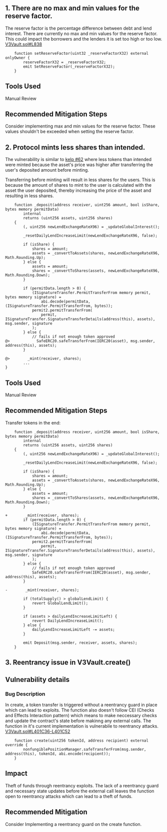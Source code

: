 ## 1. There are no max and min values for the reserve factor.

The reserve factor is the percentage difference between debt and lend interest. There are currently no max and min values for the reserve factor. This could impact the borrowers and the lenders it is set too high or too low.
[V3Vault.sol#L838](https://github.com/code-423n4/2024-03-revert-lend/blob/435b054f9ad2404173f36f0f74a5096c894b12b7/src/V3Vault.sol#L838)
```
    function setReserveFactor(uint32 _reserveFactorX32) external onlyOwner {
        reserveFactorX32 = _reserveFactorX32;
        emit SetReserveFactor(_reserveFactorX32);
    }
```

## Tools Used
Manual Review

## Recommended Mitigation Steps
Consider implementing max and min values for the reserve factor. These values shouldn't be exceeded when setting the reserve factor.


## 2. Protocol mints less shares than intended.

The vulnerability is similar to [kelp #62](https://github.com/code-423n4/2023-11-kelp-findings/issues/62) where less tokens than intended were minted because the asset's price was higher after transferring the user's deposited amount before minting.

Transferring before minting will result in less shares for the users.
This is because the amount of shares to mint to the user is calculated with the asset the user deposited, thereby increasing the price of the asset and resulting in less shares.

```
    function _deposit(address receiver, uint256 amount, bool isShare, bytes memory permitData)
        internal
        returns (uint256 assets, uint256 shares)
    {
        (, uint256 newLendExchangeRateX96) = _updateGlobalInterest();

        _resetDailyLendIncreaseLimit(newLendExchangeRateX96, false);

        if (isShare) {
            shares = amount;
            assets = _convertToAssets(shares, newLendExchangeRateX96, Math.Rounding.Up);
        } else {
            assets = amount;
            shares = _convertToShares(assets, newLendExchangeRateX96, Math.Rounding.Down);
        }

        if (permitData.length > 0) {
            (ISignatureTransfer.PermitTransferFrom memory permit, bytes memory signature) =
                abi.decode(permitData, (ISignatureTransfer.PermitTransferFrom, bytes));
            permit2.permitTransferFrom(
                permit, ISignatureTransfer.SignatureTransferDetails(address(this), assets), msg.sender, signature
            );
        } else {
            // fails if not enough token approved
@>            SafeERC20.safeTransferFrom(IERC20(asset), msg.sender, address(this), assets);
        }

@>        _mint(receiver, shares);
        ...
}
```

## Tools Used
Manual Review

## Recommended Mitigation Steps
Transfer tokens in the end:
```
    function _deposit(address receiver, uint256 amount, bool isShare, bytes memory permitData)
        internal
        returns (uint256 assets, uint256 shares)
    {
        (, uint256 newLendExchangeRateX96) = _updateGlobalInterest();

        _resetDailyLendIncreaseLimit(newLendExchangeRateX96, false);

        if (isShare) {
            shares = amount;
            assets = _convertToAssets(shares, newLendExchangeRateX96, Math.Rounding.Up);
        } else {
            assets = amount;
            shares = _convertToShares(assets, newLendExchangeRateX96, Math.Rounding.Down);
        }

+        _mint(receiver, shares);
        if (permitData.length > 0) {
            (ISignatureTransfer.PermitTransferFrom memory permit, bytes memory signature) =
                abi.decode(permitData, (ISignatureTransfer.PermitTransferFrom, bytes));
            permit2.permitTransferFrom(
                permit, ISignatureTransfer.SignatureTransferDetails(address(this), assets), msg.sender, signature
            );
        } else {
            // fails if not enough token approved
            SafeERC20.safeTransferFrom(IERC20(asset), msg.sender, address(this), assets);
        }

-        _mint(receiver, shares);

        if (totalSupply() > globalLendLimit) {
            revert GlobalLendLimit();
        }

        if (assets > dailyLendIncreaseLimitLeft) {
            revert DailyLendIncreaseLimit();
        } else {
            dailyLendIncreaseLimitLeft -= assets;
        }

        emit Deposit(msg.sender, receiver, assets, shares);
    }

```

## 3. Reentrancy issue in V3Vault.create()


## Vulnerability details
### Bug Description

In create, a token transfer is triggered without a reentrancy guard in place which can lead to exploits. The function also doesn't follow CEI (Checks and Effects Interaction pattern) which means to make neccessary checks and update the contract's state before makinng any external calls. The function in it's current implementation is vulnerabile to reentrancy attacks. 
[V3Vault.sol#L401C36-L401C52](https://github.com/code-423n4/2024-03-revert-lend/blob/435b054f9ad2404173f36f0f74a5096c894b12b7/src/V3Vault.sol#L401C36-L401C52)

```
    function create(uint256 tokenId, address recipient) external override {
        nonfungiblePositionManager.safeTransferFrom(msg.sender, address(this), tokenId, abi.encode(recipient));
    }
```

## Impact
Theft of funds through reentrancy exploits. The lack of a reentrancy guard and necessary state updates before the external call leaves the function open to reentrancy attacks which can lead to a theft of funds.

## Recommended Mitigation
Consider Implementing a reentrancy guard on the create function.


